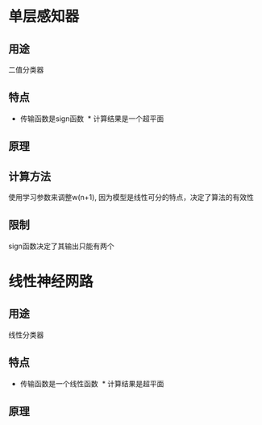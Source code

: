 # 单层感知器
## 用途
二值分类器
## 特点
  * 传输函数是sign函数
  * 计算结果是一个超平面
## 原理

## 计算方法
使用学习参数来调整w(n+1), 因为模型是线性可分的特点，决定了算法的有效性 
## 限制
sign函数决定了其输出只能有两个

# 线性神经网路
## 用途
线性分类器
## 特点
  * 传输函数是一个线性函数
  * 计算结果是超平面
## 原理 

## 

